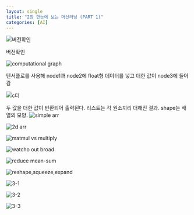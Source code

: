 ```yaml
---
layout: single
title: "2장 한눈에 보는 머신러닝 (PART 1)"
categories: [AI]
---
```


![버전확인](https://github.com/hyunchan123/hyunchan123.github.io/assets/48408195/4d40ad77-d1e4-40de-8e58-d73b3b27bc94)

버전확인

![computational graph](https://github.com/hyunchan123/hyunchan123.github.io/assets/48408195/558d9109-6c8e-4b63-ab1a-5b57fefb772a)

텐서플로를 사용해 node1과 node2에 float형 데이터를 넣고 더한 값이 node3에 들어감

![c더](https://github.com/hyunchan123/hyunchan123.github.io/assets/48408195/3ef24daa-43c8-433e-b3e1-1995d845bb4b)

두 값을 더한 값이 반환되어 출력된다. 리스트는 각 원소끼리 더해진 결과. shape는 배열의 모양.
![simple arr](https://github.com/hyunchan123/hyunchan123.github.io/assets/48408195/e8a38310-70c3-4839-9b2e-72ba0f6ab21b)


![2d arr](https://github.com/hyunchan123/hyunchan123.github.io/assets/48408195/17b3c080-1bc3-4166-9f31-3b76b3c27327)


![matmul vs multiply](https://github.com/hyunchan123/hyunchan123.github.io/assets/48408195/8851d989-1583-4d3a-b909-5d97f51bcbe2)


![watcho out broad](https://github.com/hyunchan123/hyunchan123.github.io/assets/48408195/6c29201a-aab3-482f-947a-1ec2f816e419)


![reduce mean-sum](https://github.com/hyunchan123/hyunchan123.github.io/assets/48408195/eded3231-251c-4f97-9f7d-568980b9d88e)


![reshape,squeeze,expand](https://github.com/hyunchan123/hyunchan123.github.io/assets/48408195/d43a3afc-3a7e-41f7-bc71-5da76bc7dc0a)


![3-1](https://github.com/hyunchan123/hyunchan123.github.io/assets/48408195/814f8fcd-474a-48f8-9fa2-95f97281a846)


![3-2](https://github.com/hyunchan123/hyunchan123.github.io/assets/48408195/281d9a6a-b1e6-4085-aeee-8729deff7fbd)


![3-3](https://github.com/hyunchan123/hyunchan123.github.io/assets/48408195/8bec3aed-403e-43db-8801-9bdd68589938)
